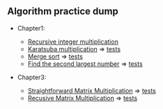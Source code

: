 ## Algorithm practice dump 

- Chapter1:
  - [Recursive integer multiplication](chapter1/recursiveIntMultiplication.go)
  - [Karatsuba multiplication](chapter1/karatsubaMultiplication.go) => [tests](chapter1/karatsubaMultiplication_test.go)
  - [Merge sort](chapter1/mergeSort.go) => [tests](chapter1/mergeSort_test.go)
  - [Find the second largest number](chapter1/secondLargest.go) => [tests](chapter1/secondLargest_test.go)

- Chapter3:
  - [Straightforward Matrix Multiplication](chapter3/matrixMultiplication.go) => [tests](chapter3/matrixMultiplication_test.go)
  - [Recusive Matrix Multiplication](chapter3/recursiveMatrixMultiplication.go) => [tests](chapter3/recursiveMatrixMultiplication_test.go)